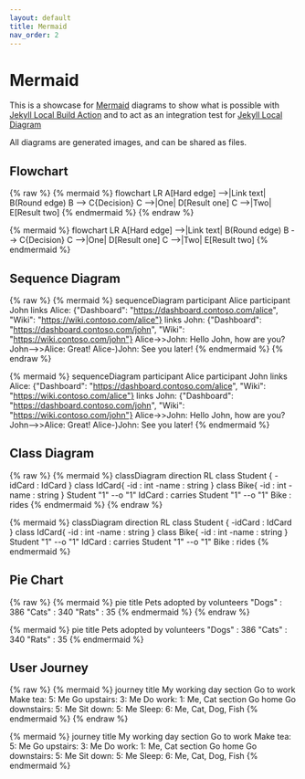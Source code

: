```yaml
---
layout: default
title: Mermaid
nav_order: 2
---
```


# Mermaid

This is a showcase for [Mermaid](https://mermaid-js.github.io/mermaid/) diagrams to show what is possible with [Jekyll Local Build Action](https://github.com/jekyll-local-diagram-build-action) and to act as an integration test for [Jekyll Local Diagram](https://github.com/hackinghat/jekyll-local-diagram)

All diagrams are generated images, and can be shared as files.

## Flowchart

{% raw %}
    {% mermaid %}
    flowchart LR
        A[Hard edge] -->|Link text| B(Round edge)
        B --> C{Decision}
        C -->|One| D[Result one]
        C -->|Two| E[Result two]
    {% endmermaid %}
{% endraw %}

{% mermaid %}
flowchart LR
    A[Hard edge] -->|Link text| B(Round edge)
    B --> C{Decision}
    C -->|One| D[Result one]
    C -->|Two| E[Result two]
{% endmermaid %}

## Sequence Diagram 

{% raw %}
    {% mermaid %}
    sequenceDiagram
        participant Alice
        participant John
        links Alice: {"Dashboard": "https://dashboard.contoso.com/alice", "Wiki": "https://wiki.contoso.com/alice"}
        links John: {"Dashboard": "https://dashboard.contoso.com/john", "Wiki": "https://wiki.contoso.com/john"}
        Alice->>John: Hello John, how are you?
        John-->>Alice: Great!
        Alice-)John: See you later!
    {% endmermaid %}
{% endraw %}

{% mermaid %}
sequenceDiagram
    participant Alice
    participant John
    links Alice: {"Dashboard": "https://dashboard.contoso.com/alice", "Wiki": "https://wiki.contoso.com/alice"}
    links John: {"Dashboard": "https://dashboard.contoso.com/john", "Wiki": "https://wiki.contoso.com/john"}
    Alice->>John: Hello John, how are you?
    John-->>Alice: Great!
    Alice-)John: See you later!
{% endmermaid %}

## Class Diagram

{% raw %}
    {% mermaid %}
    classDiagram
    direction RL
    class Student {
        -idCard : IdCard
    }
    class IdCard{
        -id : int
        -name : string
    }
    class Bike{
        -id : int
        -name : string
    }
    Student "1" --o "1" IdCard : carries
    Student "1" --o "1" Bike : rides
    {% endmermaid %}
{% endraw %}

{% mermaid %}
classDiagram
  direction RL
  class Student {
    -idCard : IdCard
  }
  class IdCard{
    -id : int
    -name : string
  }
  class Bike{
    -id : int
    -name : string
  }
  Student "1" --o "1" IdCard : carries
  Student "1" --o "1" Bike : rides
{% endmermaid %}

## Pie Chart

{% raw %}
    {% mermaid %}
    pie title Pets adopted by volunteers
    "Dogs" : 386
    "Cats" : 340
    "Rats" : 35
    {% endmermaid %}
{% endraw %}

{% mermaid %}
pie title Pets adopted by volunteers
  "Dogs" : 386
  "Cats" : 340
  "Rats" : 35
{% endmermaid %}

## User Journey

{% raw %}
    {% mermaid %}
    journey
        title My working day
        section Go to work
        Make tea: 5: Me
        Go upstairs: 3: Me
        Do work: 1: Me, Cat
        section Go home
        Go downstairs: 5: Me
        Sit down: 5: Me
        Sleep: 6: Me, Cat, Dog, Fish
    {% endmermaid %}
{% endraw %}

{% mermaid %}
journey
    title My working day
    section Go to work
    Make tea: 5: Me
    Go upstairs: 3: Me
    Do work: 1: Me, Cat
    section Go home
    Go downstairs: 5: Me
    Sit down: 5: Me
    Sleep: 6: Me, Cat, Dog, Fish
{% endmermaid %}
